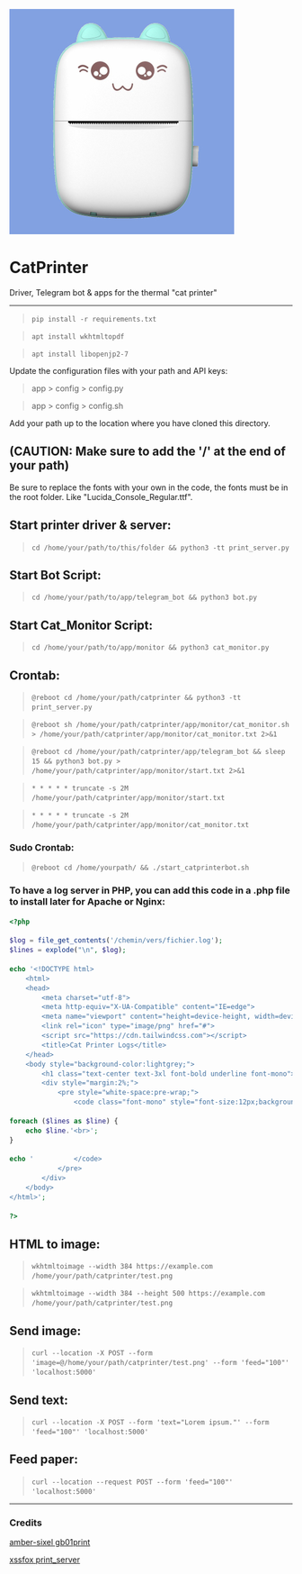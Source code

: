 ![image text](catprinter.jpg "Thermal Cat printer")

# CatPrinter
Driver, Telegram bot &amp; apps for the thermal "cat printer"

---
> `pip install -r requirements.txt`

> `apt install wkhtmltopdf`

> `apt install libopenjp2-7`

Update the configuration files with your path and API keys:

> app > config > config.py

> app > config > config.sh


Add your path up to the location where you have cloned this directory.

(CAUTION: Make sure to add the '/' at the end of your path)
---
Be sure to replace the fonts with your own in the code, the fonts must be in the root folder. Like "Lucida_Console_Regular.ttf".

## Start printer driver & server:
> `cd /home/your/path/to/this/folder && python3 -tt print_server.py`
## Start Bot Script:
> `cd /home/your/path/to/app/telegram_bot && python3 bot.py`
## Start Cat_Monitor Script:
> `cd /home/your/path/to/app/monitor && python3 cat_monitor.py`
## Crontab:
> `@reboot cd /home/your/path/catprinter && python3 -tt print_server.py`

> `@reboot sh /home/your/path/catprinter/app/monitor/cat_monitor.sh > /home/your/path/catprinter/app/monitor/cat_monitor.txt 2>&1`

> `@reboot cd /home/your/path/catprinter/app/telegram_bot && sleep 15 && python3 bot.py > /home/your/path/catprinter/app/monitor/start.txt 2>&1`

> `* * * * * truncate -s 2M  /home/your/path/catprinter/app/monitor/start.txt`

> `* * * * * truncate -s 2M  /home/your/path/catprinter/app/monitor/cat_monitor.txt`
### Sudo Crontab:
> `@reboot cd /home/yourpath/ && ./start_catprinterbot.sh`

### To have a log server in PHP, you can add this code in a .php file to install later for Apache or Nginx:
``` php
<?php

$log = file_get_contents('/chemin/vers/fichier.log');
$lines = explode("\n", $log);

echo '<!DOCTYPE html>
	<html>
	<head>
		<meta charset="utf-8">
		<meta http-equiv="X-UA-Compatible" content="IE=edge">
		<meta name="viewport" content="height=device-height, width=device-width, initial-scale=1.0, shrink-to-fit=no, user-scalable=no">
		<link rel="icon" type="image/png" href="#">
		<script src="https://cdn.tailwindcss.com"></script>
		<title>Cat Printer Logs</title>
	</head>
	<body style="background-color:lightgrey;">
		<h1 class="text-center text-3xl font-bold underline font-mono">Cat Printer Logs</h1>
		<div style="margin:2%;">
			<pre style="white-space:pre-wrap;">
				<code class="font-mono" style="font-size:12px;background:greenyellow;word-wrap:break-word;">';

foreach ($lines as $line) {
    echo $line.'<br>';
}

echo '			</code>
			</pre>
		</div>
	</body>
</html>';

?>
```

## HTML to image:
> `wkhtmltoimage --width 384 https://example.com /home/your/path/catprinter/test.png`

> `wkhtmltoimage --width 384 --height 500 https://example.com /home/your/path/catprinter/test.png`

## Send image:
> `curl --location -X POST --form 'image=@/home/your/path/catprinter/test.png' --form 'feed="100"' 'localhost:5000'`

## Send text:
> `curl --location -X POST --form 'text="Lorem ipsum."' --form 'feed="100"' 'localhost:5000'`

## Feed paper:
> `curl --location --request POST --form 'feed="100"' 'localhost:5000'`
---
### Credits
[amber-sixel gb01print](https://github.com/amber-sixel/gb01print)

[xssfox print_server](https://gist.github.com/xssfox/b911e0781a763d258d21262c5fdd2dec)
